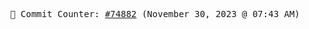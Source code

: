 <p align="center">
    <samp>
        📮 Commit Counter: <a href="https://github.com/Javascript-void0/Javascript-void0/commits/main">#74882</a> (November 30, 2023 @ 07:43 AM)
    </samp>
</p>
